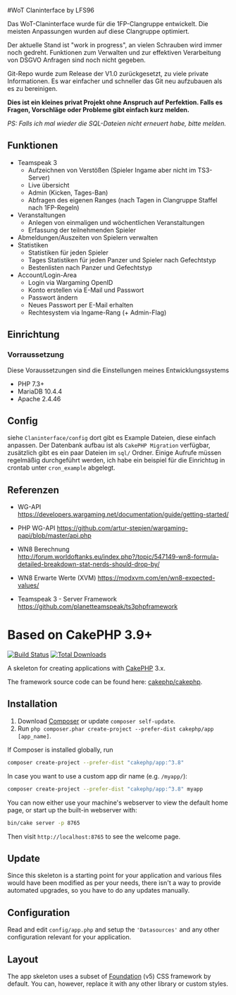 #WoT Claninterface by LFS96

Das WoT-Claninterface wurde für die 1FP-Clangruppe entwickelt.
Die meisten Anpassungen wurden auf diese Clangruppe optimiert.

Der aktuelle Stand ist "work in progress", an vielen Schrauben wird immer noch gedreht.
Funktionen zum Verwalten und zur effektiven Verarbeitung von DSGVO Anfragen sind noch nicht gegeben.

Git-Repo wurde zum Release der V1.0 zurückgesetzt, zu viele private Informationen.
Es war einfacher und schneller das Git neu aufzubauen als es zu bereinigen.

**Dies ist ein kleines privat Projekt ohne Anspruch auf Perfektion. 
Falls es Fragen, Vorschläge oder Probleme gibt einfach kurz melden.**

_PS: Falls ich mal wieder die SQL-Dateien nicht erneuert habe, bitte melden._

## Funktionen
- Teamspeak 3
  - Aufzeichnen von Verstößen (Spieler Ingame aber nicht im TS3-Server)
  - Live übersicht
  - Admin (Kicken, Tages-Ban)
  - Abfragen des eigenen Ranges (nach Tagen in Clangruppe Staffel nach 1FP-Regeln)
- Veranstaltungen
  - Anlegen von einmaligen und wöchentlichen Veranstaltungen
  - Erfassung der teilnehmenden Spieler
- Abmeldungen/Auszeiten von Spielern verwalten
- Statistiken
  - Statistiken für jeden Spieler
  - Tages Statistiken für jeden Panzer und Spieler nach Gefechtstyp
  - Bestenlisten nach Panzer und Gefechtstyp
- Account/Login-Area
  - Login via Wargaming OpenID
  - Konto erstellen via E-Mail und Passwort
  - Passwort ändern
  - Neues Passwort per E-Mail erhalten
  - Rechtesystem via Ingame-Rang (+ Admin-Flag)


## Einrichtung

### Vorraussetzung
Diese Voraussetzungen sind die Einstellungen meines Entwicklungssystems

 - PHP 7.3+
 - MariaDB 10.4.4
 - Apache 2.4.46

## Config
siehe `Claninterface/config` dort gibt es Example Dateien, diese einfach anpassen.
Der Datenbank aufbau ist als `CakePHP Migration` verfügbar, zusätzlich gibt es ein paar Dateien im `sql/` Ordner.
Einige Aufrufe müssen regelmäßig durchgeführt werden, ich habe ein beispiel für die Einrichtug in crontab unter `cron_example` abgelegt.

## Referenzen

- WG-API https://developers.wargaming.net/documentation/guide/getting-started/

- PHP WG-API
  https://github.com/artur-stepien/wargaming-papi/blob/master/api.php

- WN8 Berechnung
  http://forum.worldoftanks.eu/index.php?/topic/547149-wn8-formula-detailed-breakdown-stat-nerds-should-drop-by/

- WN8 Erwarte Werte (XVM)
  https://modxvm.com/en/wn8-expected-values/

- Teamspeak 3 - Server Framework https://github.com/planetteamspeak/ts3phpframework



# Based on CakePHP 3.9+

[![Build Status](https://img.shields.io/travis/cakephp/app/master.svg?style=flat-square)](https://travis-ci.org/cakephp/app)
[![Total Downloads](https://img.shields.io/packagist/dt/cakephp/app.svg?style=flat-square)](https://packagist.org/packages/cakephp/app)

A skeleton for creating applications with [CakePHP](https://cakephp.org) 3.x.

The framework source code can be found here: [cakephp/cakephp](https://github.com/cakephp/cakephp).

## Installation

1. Download [Composer](https://getcomposer.org/doc/00-intro.md) or update `composer self-update`.
2. Run `php composer.phar create-project --prefer-dist cakephp/app [app_name]`.

If Composer is installed globally, run

```bash
composer create-project --prefer-dist "cakephp/app:^3.8"
```

In case you want to use a custom app dir name (e.g. `/myapp/`):

```bash
composer create-project --prefer-dist "cakephp/app:^3.8" myapp
```

You can now either use your machine's webserver to view the default home page, or start
up the built-in webserver with:

```bash
bin/cake server -p 8765
```

Then visit `http://localhost:8765` to see the welcome page.

## Update

Since this skeleton is a starting point for your application and various files
would have been modified as per your needs, there isn't a way to provide
automated upgrades, so you have to do any updates manually.

## Configuration

Read and edit `config/app.php` and setup the `'Datasources'` and any other
configuration relevant for your application.

## Layout

The app skeleton uses a subset of [Foundation](http://foundation.zurb.com/) (v5) CSS
framework by default. You can, however, replace it with any other library or
custom styles.
